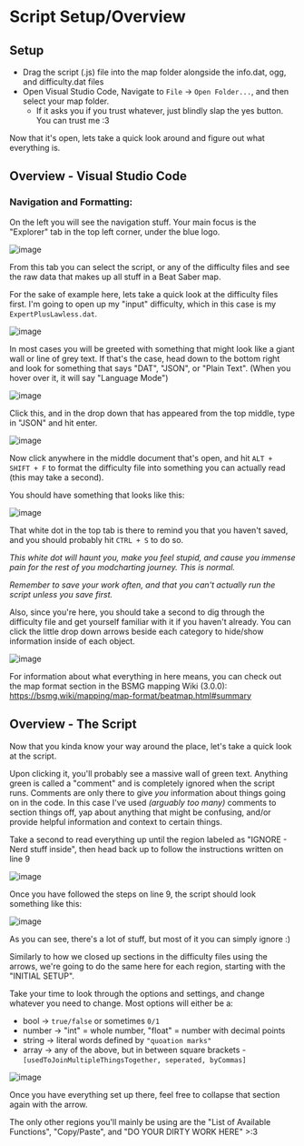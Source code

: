 # Script Setup/Overview

## Setup
- Drag the script (.js) file into the map folder alongside the info.dat, ogg, and difficulty.dat files
- Open Visual Studio Code, Navigate to `File` -> `Open Folder...`, and then select your map folder.
  - If it asks you if you trust whatever, just blindly slap the yes button. You can trust me :3

Now that it's open, lets take a quick look around and figure out what everything is.

## Overview - Visual Studio Code
### Navigation and Formatting:
On the left you will see the navigation stuff. Your main focus is the "Explorer" tab in the top left corner, under the blue logo.

![image](https://github.com/user-attachments/assets/8a13ebb7-42ad-42af-8346-76f472629210)

From this tab you can select the script, or any of the difficulty files and see the raw data that makes up all stuff in a Beat Saber map.

For the sake of example here, lets take a quick look at the difficulty files first. I'm going to open up my "input" difficulty, which in this case is my `ExpertPlusLawless.dat`.

![image](https://github.com/user-attachments/assets/619d1091-b3d5-48bd-9ff5-6018a8cbc712)


In most cases you will be greeted with something that might look like a giant wall or line of grey text. If that's the case, head down to the bottom right and look for something that says "DAT", "JSON", or "Plain Text". (When you hover over it, it will say "Language Mode")

![image](https://github.com/user-attachments/assets/f4a2c590-1e7c-4ff4-98da-f36f3b3cca20)

Click this, and in the drop down that has appeared from the top middle, type in "JSON" and hit enter.

![image](https://github.com/user-attachments/assets/bd2acaec-5df5-46ef-b688-a942b30d19e6)

Now click anywhere in the middle document that's open, and hit `ALT + SHIFT + F` to format the difficulty file into something you can actually read (this may take a second).

You should have something that looks like this:

![image](https://github.com/user-attachments/assets/623d5585-5ae9-41cd-a507-e8442582d073)

That white dot in the top tab is there to remind you that you haven't saved, and you should probably hit `CTRL + S` to do so.

*This white dot will haunt you, make you feel stupid, and cause you immense pain for the rest of you modcharting journey. This is normal.* 

*Remember to save your work often, and that you can't actually run the script unless you save first.*

Also, since you're here, you should take a second to dig through the difficulty file and get yourself familiar with it if you haven't already. You can click the little drop down arrows beside each category to hide/show information inside of each object.

![image](https://github.com/user-attachments/assets/c2548207-f0ba-4655-b33f-d53d21a5218c)

For information about what everything in here means, you can check out the map format section in the BSMG mapping Wiki (3.0.0): https://bsmg.wiki/mapping/map-format/beatmap.html#summary

## Overview - The Script
Now that you kinda know your way around the place, let's take a quick look at the script.

Upon clicking it, you'll probably see a massive wall of green text. Anything green is called a "comment" and is completely ignored when the script runs. Comments are only there to give *you* information about things going on in the code. In this case I've used *(arguably too many)* comments to section things off, yap about anything that might be confusing, and/or provide helpful information and context to certain things.

Take a second to read everything up until the region labeled as "IGNORE - Nerd stuff inside", then head back up to follow the instructions written on line 9

![image](https://github.com/user-attachments/assets/d9720182-50d7-4939-bcb7-6ceb6a746c91)

Once you have followed the steps on line 9, the script should look something like this:

![image](https://github.com/user-attachments/assets/778228e8-d17a-4796-b382-2db29fd7f762)

As you can see, there's a lot of stuff, but most of it you can simply ignore :)

Similarly to how we closed up sections in the difficulty files using the arrows, we're going to do the same here for each region, starting with the "INITIAL SETUP".

Take your time to look through the options and settings, and change whatever you need to change.
Most options will either be a: 
- bool -> `true/false` or sometimes `0/1`
- number -> "int" = whole number, "float" = number with decimal points
- string -> literal words defined by `"quoation marks"`
- array -> any of the above, but in between square brackets - `[usedToJoinMultipleThingsTogether, seperated, byCommas]`

![image](https://github.com/user-attachments/assets/b60f4ffc-ef70-4783-b6b6-4ba58430328e)

Once you have everything set up there, feel free to collapse that section again with the arrow.

The only other regions you'll mainly be using are the "List of Available Functions", "Copy/Paste", and "DO YOUR DIRTY WORK HERE" >:3








